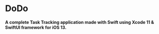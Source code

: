 # DoDo
#### A complete Task Tracking application made with Swift using Xcode 11 & SwiftUI framework for iOS 13.


